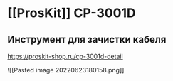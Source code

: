 # [[ProsKit]] CP-3001D
## Инструмент для зачистки кабеля

https://proskit-shop.ru/cp-3001d-detail

![[Pasted image 20220623180158.png]]

